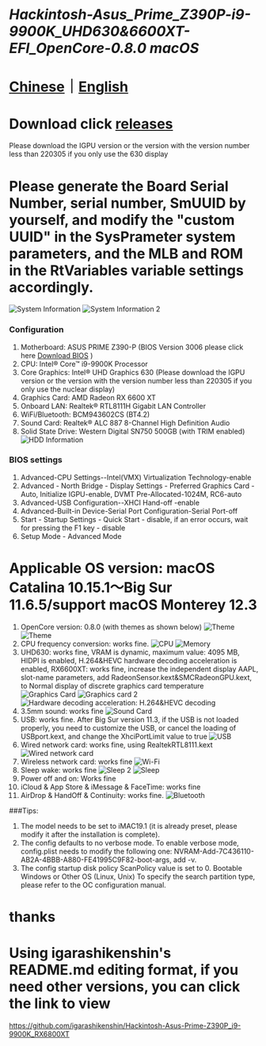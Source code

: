 # *Hackintosh-Asus_Prime_Z390P-i9-9900K_UHD630&6600XT-EFI_OpenCore-0.8.0 macOS*

# [Chinese](https://github.com/jhihhe/Hackintosh-Asus_Prime_Z390P-i9-9900K_UHD630-RX-6600XT-EFI_OpenCore-0.8.0-macOS/blob/main/README.md)｜[English](https://github.com/jhihhe/Hackintosh-Asus_Prime_Z390P-i9-9900K_UHD630-RX-6600XT-EFI_OpenCore-0.8.0-macOS/blob/main/README-EN.md)

# Download click [releases](https://github.com/jhihhe/Hackintosh-Asus_Prime_Z390P-i9-9900K_UHD630-RX-6600XT-EFI_OpenCore-0.8.0-macOS/releases)
Please download the IGPU version or the version with the version number less than 220305 if you only use the 630 display
# Please generate the Board Serial Number, serial number, SmUUID by yourself, and modify the "custom UUID" in the SysPrameter system parameters, and the MLB and ROM in the RtVariables variable settings accordingly.

![System Information](https://pic.imgdb.cn/item/623451515baa1a80ab1e5782.png)
![System Information 2](https://pic.imgdb.cn/item/623453995baa1a80ab205c96.png)
### Configuration
1. Motherboard: ASUS PRIME Z390-P (BIOS Version 3006 please click here [Download BIOS](https://www.asus.com/us/motherboards-components/motherboards/prime/prime-z390-p/HelpDesk_BIOS/) )
1. CPU: Intel® Core™ i9-9900K Processor
1. Core Graphics: Intel® UHD Graphics 630 (Please download the IGPU version or the version with the version number less than 220305 if you only use the nuclear display)
1. Graphics Card: AMD Radeon RX 6600 XT
1. Onboard LAN: Realtek® RTL8111H Gigabit LAN Controller
1. WiFi/Bluetooth: BCM943602CS (BT4.2)
1. Sound Card: Realtek® ALC 887 8-Channel High Definition Audio
1. Solid State Drive: Western Digital SN750 500GB (with TRIM enabled)
![HDD Information](https://tva1.sinaimg.cn/large/cec1774cly8h057sy9inrj21860u0tcy.jpg)

### BIOS settings
1. Advanced-CPU Settings--Intel(VMX) Virtualization Technology-enable
1. Advanced - North Bridge - Display Settings - Preferred Graphics Card - Auto, Initialize IGPU-enable, DVMT Pre-Allocated-1024M, RC6-auto
1. Advanced-USB Configuration--XHCI Hand-off -enable
1. Advanced-Built-in Device-Serial Port Configuration-Serial Port-off
1. Start - Startup Settings - Quick Start - disable, if an error occurs, wait for pressing the F1 key - disable
1. Setup Mode - Advanced Mode

# **Applicable OS version: macOS Catalina 10.15.1～Big Sur 11.6.5/support macOS Monterey 12.3**
1. OpenCore version: 0.8.0 (with themes as shown below)
![Theme](https://i.loli.net/2021/09/11/t4FBZPeHkwdufiG.png)
![Theme](https://i.loli.net/2021/07/31/uFHJD2BMazqmTcA.png)
1. CPU frequency conversion: works fine.
![CPU](https://tva4.sinaimg.cn/large/cec1774cly8h057spanbgj21860u0dio.jpg)
![Memory](https://tva2.sinaimg.cn/large/cec1774cly8h057svhmylj21860u0n0u.jpg)
1. UHD630: works fine, VRAM is dynamic, maximum value: 4095 MB, HIDPI is enabled, H.264&HEVC hardware decoding acceleration is enabled, RX6600XT: works fine, increase the independent display AAPL, slot-name parameters, add RadeonSensor.kext&SMCRadeonGPU.kext, to Normal display of discrete graphics card temperature
![Graphics Card](https://tva1.sinaimg.cn/large/cec1774cly8h057srbj3nj21860u0tc0.jpg)
![Graphics card 2](https://tva1.sinaimg.cn/large/cec1774cly8h057n6odtqj20lq0tgq5h.jpg)
![Hardware decoding acceleration: H.264&HEVC decoding](https://tva3.sinaimg.cn/large/cec1774cly8gzz45wjjlrj21880u0tc6.jpg)
1. 3.5mm sound: works fine
![Sound Card](https://tva3.sinaimg.cn/large/cec1774cly8h057stfz6fj21860u0gov.jpg)
1. USB: works fine. After Big Sur version 11.3, if the USB is not loaded properly, you need to customize the USB, or cancel the loading of USBport.kext, and change the XhciPortLimit value to true
![USB](https://pic.imgdb.cn/item/62280dc95baa1a80abdfa1ee.png)
1. Wired network card: works fine, using RealtekRTL8111.kext
![Wired network card](https://pic.imgdb.cn/item/62280dc95baa1a80abdfa1f6.png)
1. Wireless network card: works fine
![Wi-Fi](https://pic.imgdb.cn/item/62280dd25baa1a80abdfa953.png)
1. Sleep wake: works fine
![Sleep 2](https://tva2.sinaimg.cn/large/cec1774cly8h057snf0lzj21860u0wh5.jpg)
![Sleep](https://tva1.sinaimg.cn/large/cec1774cly8h057wpxhe1j212p0u0410.jpg)
1. Power off and on: Works fine
1. iCloud & App Store & iMessage & FaceTime: works fine
1. AirDrop & HandOff & Continuity: works fine.
![Bluetooth](https://pic.imgdb.cn/item/62280dcf5baa1a80abdfa682.png)

###Tips:

1. The model needs to be set to iMAC19.1 (it is already preset, please modify it after the installation is complete).
1. The config defaults to no verbose mode. To enable verbose mode, config.plist needs to modify the following one: NVRAM-Add-7C436110-AB2A-4BBB-A880-FE41995C9F82-boot-args, add -v.
1. The config startup disk policy ScanPolicy value is set to 0. Bootable Windows or Other OS (Linux, Unix) To specify the search partition type, please refer to the OC configuration manual.

# thanks
# Using igarashikenshin's README.md editing format, if you need other versions, you can click the link to view
https://github.com/igarashikenshin/Hackintosh-Asus-Prime-Z390P_i9-9900K_RX6800XT
